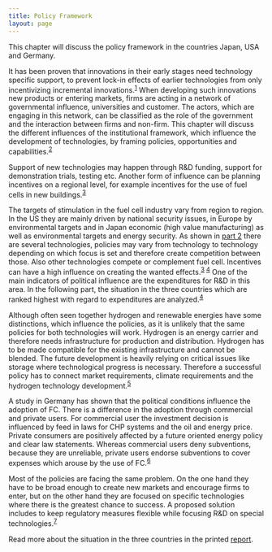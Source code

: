 ```yaml
---
title: Policy Framework
layout: page
---
```

This chapter will discuss the policy framework in the countries Japan, USA and Germany.

It has been proven that innovations in their early stages need technology specific support, to prevent lock-in effects of earlier technologies from only incentivizing incremental innovations.<sup>[1]</sup>  When developing such innovations new products or entering markets, firms are acting in a network of governmental influence, universities and customer. The actors, which are engaging in this network, can be classified as the role of the government and the interaction between firms and non-firm. This chapter will discuss the different influences of the institutional framework, which influence the development of technologies, by framing policies, opportunities and capabilities.<sup>[2] </sup> </br>

Support of new technologies may happen through R&D funding, support for demonstration trials, testing etc. Another form of influence can be planning incentives on a regional level, for example incentives for the use of fuel cells in new buildings.<sup>[3] </sup> </br>

The targets of stimulation in the fuel cell industry vary from region to region. In the US they are mainly driven by national security issues, in Europe by environmental targets and in Japan economic (high value manufacturing) as well as environmental targets and energy security. As shown in <a href="http://bambugms.github.io/Industry-Analysis-Report/2ProductPerspective/">part 2</a> there are several technologies, policies may vary from technology to technology depending on which focus is set and therefore create competition between those. Also other technologies compete or complement fuel cell. Incentives can have a high influence on creating the wanted effects.<sup>[3] [4]</sup>    One of the main indicators of political influence are the expenditures for R&D in this area. In the following part, the situation in the three countries which are ranked highest with regard to expenditures are analyzed.<sup>[4]</sup> </br>

Although often seen together hydrogen and renewable energies have some distinctions, which influence the policies, as it is unlikely that the same policies for both technologies will work. Hydrogen is an energy carrier and therefore needs infrastructure for production and distribution. Hydrogen has to be made compatible for the existing infrastructure and cannot be blended. The future development is heavily relying on critical issues like storage where technological progress is necessary. Therefore a successful policy has to connect market requirements, climate requirements and the hydrogen technology development.<sup>[5]</sup> </br>

A study in Germany has shown that the political conditions influence the adoption of FC. There is a difference in the adoption through commercial and private users. For commercial user the investment decision is influenced by feed in laws for CHP systems and the oil and energy price. Private consumers are positively affected by a future oriented energy policy and clear law statements.  Whereas commercial users deny subventions, because they are unreliable, private users endorse subventions to cover expenses which arouse by the use of FC.<sup>[6]</sup> </br>

Most of the policies are facing the same problem. On the one hand they have to be broad enough to create new markets and encourage firms to enter, but on the other hand they are focused on specific technologies where there is the greatest chance to success. A proposed solution includes to keep regulatory measures flexible while focusing R&D on special technologies.<sup>[7]</sup> </br>

Read more about the situation in the three countries in the printed <a href="https://github.com/BambuGMS/Industry-Analysis-Report/public/Report.pdf">report</a>.



[1]: http://www.sciencedirect.com/science/article/pii/S0301421509002006
[2]: http://www.sciencedirect.com/science/article/pii/S0048733309001152
[3]: http://www.sciencedirect.com/science/article/pii/S0360319914031383
[4]: ftp://ftp.ecn.nl/pub/www/library/report/2006/e06046.pdf
[5]: http://www.sciencedirect.com/science/article/pii/S0301421509002006
[6]: http://www.sciencedirect.com/science/article/pii/S0301421507004806
[7]: http://www.sciencedirect.com/science/article/pii/S0301421506002813
